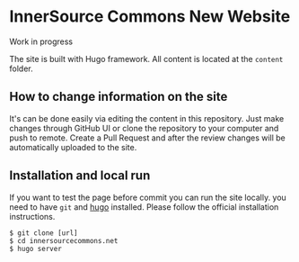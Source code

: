 # InnerSource Commons New Website

Work in progress

The site is built with Hugo framework. All content is located at the `content` folder.

## How to change information on the site

It's can be done easily via editing the content in this repository.
Just make changes through GitHub UI or clone the repository to your computer and push to remote.
Create a Pull Request and after the review changes will be automatically uploaded to the site.

## Installation and local run

If you want to test the page before commit you can run the site locally.
you need to have `git` and [hugo](https://gohugo.io/getting-started/installing/) installed. Please follow the official installation instructions.

```
$ git clone [url]
$ cd innersourcecommons.net
$ hugo server
```
